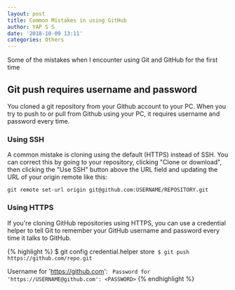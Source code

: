 ```yaml
---
layout: post
title: Common Mistakes in using GitHub
author: YAP S S
date: '2018-10-09 13:11'
categories: Others
---
```




Some of the mistakes when I encounter using Git and GitHub for the first time

## Git push requires username and password

You cloned a git repository from your Github account to your PC. When you try to push to or pull from Github using your PC, it requires username and password every time.

### Using SSH

A common mistake is cloning using the default (HTTPS) instead of SSH. You can correct this by going to your repository, clicking "Clone or download", then clicking the "Use SSH" button above the URL field and updating the URL of your origin remote like this:

`git remote set-url origin git@github.com:USERNAME/REPOSITORY.git`

### Using HTTPS

If you're cloning GitHub repositories using HTTPS, you can use a credential helper to tell Git to remember your GitHub username and password every time it talks to GitHub.

{% highlight %}
$ git config credential.helper store`
$ git push https://github.com/repo.git`

Username for 'https://github.com': <USERNAME>`
Password for 'https://USERNAME@github.com': <PASSWORD>`
{% endhighlight %}
